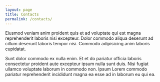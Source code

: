 ```yaml
---
layout: page
title: Contacts
permalink: /contacts/
---
```


Eiusmod veniam anim proident quis et ad voluptate qui est magna reprehenderit laboris nisi excepteur. Dolor commodo aliqua deserunt ad cillum deserunt laboris tempor nisi. Commodo adipisicing anim laboris cupidatat.

Sunt dolor commodo ex nulla enim. Et et do pariatur officia laboris consectetur proident aute excepteur ipsum nulla sunt duis. Nisi fugiat ullamco voluptate laborum in commodo non. Ipsum Lorem commodo pariatur reprehenderit incididunt magna ea esse ad in laborum eu qui ea.
